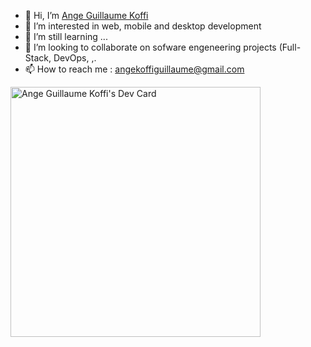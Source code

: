 - 👋 Hi, I’m <span class="badge-base LI-profile-badge" data-locale="fr_FR" data-size="large" data-theme="light" data-type="HORIZONTAL" data-vanity="ange-guillaume-koffi" data-version="v1"><a class="badge-base__link LI-simple-link" href="https://ma.linkedin.com/in/ange-guillaume-koffi?trk=profile-badge">Ange Guillaume Koffi</a></span>
- 👀 I’m interested in web, mobile and desktop development
- 🌱 I’m still learning ...
- 💞️ I’m looking to collaborate on sofware engeneering projects (Full-Stack, DevOps, ,.
- 📫 How to reach me : angekoffiguillaume@gmail.com

<script src="https://platform.linkedin.com/badges/js/profile.js" async defer type="text/javascript"></script>
<a href="https://app.daily.dev/ange_guillaume"><img src="https://api.daily.dev/devcards/37be505ca78f44688067e4c6e94db8c1.png?r=1ci" width="400" alt="Ange Guillaume Koffi's Dev Card"/></a>

<!---
angeguillaumekoffi/angeguillaumekoffi is a ✨ special ✨ repository because its `README.md` (this file) appears on your GitHub profile.
You can click the Preview link to take a look at your changes.
--->
